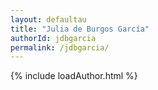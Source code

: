 ```yaml
---
layout: defaultau
title: "Julia de Burgos García"
authorId: jdbgarcia
permalink: /jdbgarcia/
---
```

{% include loadAuthor.html %}
<script>
    $(document).ready(function(){
        showAuthorBio('{{ page.authorId }}');
   });
</script>